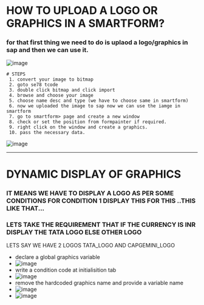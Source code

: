 # HOW TO UPLOAD A LOGO OR GRAPHICS IN A SMARTFORM?

### for that first thing we need to do is uplaod a logo/graphics in sap and then we can use it.
![image](https://github.com/bhuvabhavik/SMARTFORMS/assets/49744703/3058c04e-1629-4868-836c-1704aba8e350)
```
# STEPS
 1. convert your image to bitmap
 2. goto se78 tcode
 3. double click bitmap and click import
 4. browse and choose your image
 5. choose name desc and type (we have to choose same in smartform)
 6. now we uploaded the image to sap now we can use the iamge in smartform
 7. go to smartform> page and create a new window
 8. check or set the position from formpainter if required.
 9. right click on the window and create a graphics.
 10. pass the necessary data.
```
![image](https://github.com/bhuvabhavik/SMARTFORMS/assets/49744703/fc53e92c-3286-4ae9-a51f-5d8b11bba351)

***


# DYNAMIC DISPLAY OF GRAPHICS
### IT MEANS WE HAVE TO DISPLAY A LOGO AS PER SOME CONDITIONS FOR CONDITION 1 DISPLAY THIS FOR THIS ..THIS LIKE THAT...
### LETS TAKE THE REQUIREMENT THAT IF THE CURRENCY IS INR DISPLAY THE TATA LOGO ELSE OTHER LOGO
LETS SAY WE HAVE 2 LOGOS TATA_LOGO AND CAPGEMINI_LOGO
- declare a global graphics variable
- ![image](https://github.com/bhuvabhavik/SMARTFORMS/assets/49744703/f8fde756-87b9-486c-9451-6f1aef308788)
- write a condition code at initialisition tab
- ![image](https://github.com/bhuvabhavik/SMARTFORMS/assets/49744703/7bc1ec9b-c6e8-4b47-8975-8f332796f9f2)
- remove the hardcoded graphics name and provide a variable name
- ![image](https://github.com/bhuvabhavik/SMARTFORMS/assets/49744703/b6ae7ccd-2e8b-452a-908a-c9937c63addb)
- ![image](https://github.com/bhuvabhavik/SMARTFORMS/assets/49744703/3d32c70c-ad88-4d82-b242-db193e336cce)





